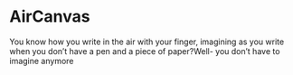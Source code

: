 # AirCanvas
You know how you write in the air with your finger, imagining as you write when you don’t have a pen and a piece of paper?Well- you don’t have to imagine anymore 
